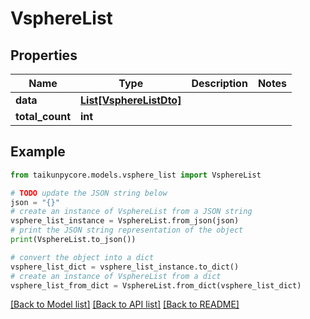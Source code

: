 # VsphereList


## Properties

Name | Type | Description | Notes
------------ | ------------- | ------------- | -------------
**data** | [**List[VsphereListDto]**](VsphereListDto.md) |  | 
**total_count** | **int** |  | 

## Example

```python
from taikunpycore.models.vsphere_list import VsphereList

# TODO update the JSON string below
json = "{}"
# create an instance of VsphereList from a JSON string
vsphere_list_instance = VsphereList.from_json(json)
# print the JSON string representation of the object
print(VsphereList.to_json())

# convert the object into a dict
vsphere_list_dict = vsphere_list_instance.to_dict()
# create an instance of VsphereList from a dict
vsphere_list_from_dict = VsphereList.from_dict(vsphere_list_dict)
```
[[Back to Model list]](../README.md#documentation-for-models) [[Back to API list]](../README.md#documentation-for-api-endpoints) [[Back to README]](../README.md)


